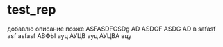 # test_rep
добавлю описание позже
ASFASDFGSDg
AD
ASDGF
ASDG
AD в
safasf
asf
asfasf
АВФЫ
ауц
АУЦВ
ауц
АУЦВА
вцу